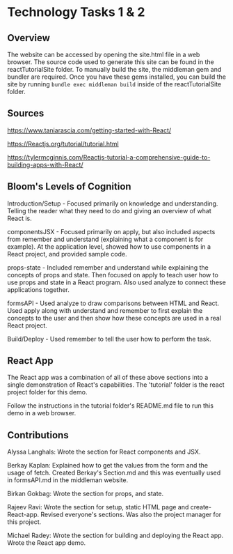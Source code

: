 # Technology Tasks 1 & 2
## Overview

The website can be accessed by opening the site.html file in a web browser. The source code used to generate this site can be found in the reactTutorialSite folder. To manually build the site, the middleman gem
and bundler are required. Once you have these gems installed, you can build the site by running
`bundle exec middleman build`  inside of the reactTutorialSite folder.

## Sources
https://www.taniarascia.com/getting-started-with-React/

https://Reactjs.org/tutorial/tutorial.html

https://tylermcginnis.com/Reactjs-tutorial-a-comprehensive-guide-to-building-apps-with-React/


## Bloom's Levels of Cognition
Introduction/Setup - Focused primarily on knowledge and understanding. Telling the reader what they need to do and giving an overview of what React is.

componentsJSX - Focused primarily on apply, but also included aspects from remember and understand (explaining what a component is for example). At the application level, showed how to use components in a React project, and provided sample code.

props-state - Included remember and understand while explaining the concepts of props and state. Then focused on apply to teach user how to use props and state in a React program. Also used analyze to connect these applications together.

formsAPI - Used analyze to draw comparisons between HTML and React. Used apply along with understand and remember to first explain the concepts to the user and then show how these concepts are used in a real React project.

Build/Deploy - Used remember to tell the user how to perform the task.


## React App
The React app was a combination of all of these above sections into a single demonstration of React's capabilities.
The 'tutorial' folder is the react project folder for this demo.

Follow the instructions in the tutorial folder's README.md file to run this demo in a web browser.

## Contributions
Alyssa Langhals: Wrote the section for React components and JSX.  

Berkay Kaplan: Explained how to get the values from the form and the usage of fetch. Created Berkay's Section.md and this was eventually used in formsAPI.md in the middleman website.

Birkan Gokbag: Wrote the section for props, and state.

Rajeev Ravi: Wrote the section for setup, static HTML page and create-React-app. Revised everyone's sections. Was also the project manager for this project. 

Michael Radey: Wrote the section for building and deploying the React app. Wrote the React app demo.
